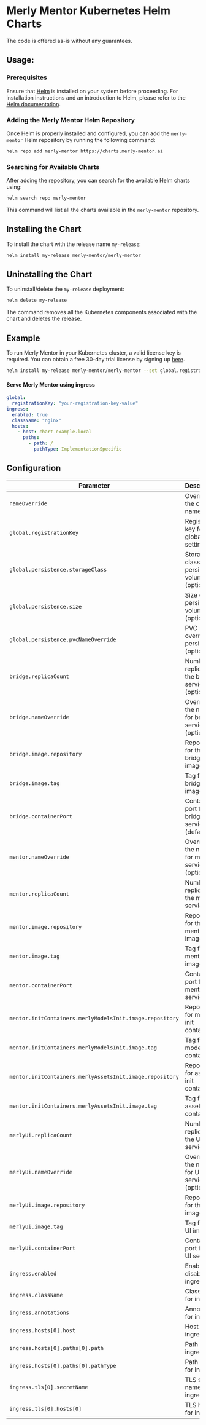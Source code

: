 # Merly Mentor Kubernetes Helm Charts
The code is offered as-is without any guarantees.

## Usage:

### Prerequisites
Ensure that [Helm](https://helm.sh) is installed on your system before proceeding. For installation instructions and an introduction to Helm, please refer to the [Helm documentation](https://helm.sh/docs/).

### Adding the Merly Mentor Helm Repository
Once Helm is properly installed and configured, you can add the `merly-mentor` Helm repository by running the following command:

```bash
helm repo add merly-mentor https://charts.merly-mentor.ai
```

### Searching for Available Charts
After adding the repository, you can search for the available Helm charts using:

```bash
helm search repo merly-mentor
```

This command will list all the charts available in the `merly-mentor` repository.

## Installing the Chart
To install the chart with the release name `my-release`:

```bash
helm install my-release merly-mentor/merly-mentor
```

## Uninstalling the Chart
To uninstall/delete the `my-release` deployment:

```bash
helm delete my-release
```
The command removes all the Kubernetes components associated with the chart and deletes the release.

## Example
To run Merly Mentor in your Kubernetes cluster, a valid license key is required. You can obtain a free 30-day trial license by signing up [here](https://www.merly.ai/early-access).

```bash
helm install my-release merly-mentor/merly-mentor --set global.registrationKey="your-registration-key-value"
```

#### Serve Merly Mentor using ingress
```yaml
global:
  registrationKey: "your-registration-key-value"
ingress:
  enabled: true
  className: "nginx"
  hosts:
    - host: chart-example.local
      paths:
        - path: /
          pathType: ImplementationSpecific
```

## Configuration
| Parameter                                        | Description                                         | Default                          |
|--------------------------------------------------|-----------------------------------------------------|----------------------------------|
| `nameOverride`                                   | Override the chart name                             | `""`                             |
| `global.registrationKey`                         | Registration key for global settings                | `''`                             |
| `global.persistence.storageClass`                | Storage class for persistent volume (optional)      | `"default"`                      |
| `global.persistence.size`                        | Size of the persistent volume (optional)            | `"4Gi"`                          |
| `global.persistence.pvcNameOverride`             | PVC name override for persistence (optional)        | `"merly-mentor-pvc"`             |
| `bridge.replicaCount`                            | Number of replicas for the bridge service (optional)| `1`                              |
| `bridge.nameOverride`                            | Override the name for bridge service (optional)     | `"merly-bridge"`                 |
| `bridge.image.repository`                        | Repository for the bridge image                     | `merlyai/merly-mentor-bridge`    |
| `bridge.image.tag`                               | Tag for the bridge image                            | `v0.1.0`                         |
| `bridge.containerPort`                           | Container port for the bridge service (default)     | `8080`                           |
| `mentor.nameOverride`                            | Override the name for mentor service (optional)     | `"merly-mentor"`                 |
| `mentor.replicaCount`                            | Number of replicas for the mentor service           | `1`                              |
| `mentor.image.repository`                        | Repository for the mentor image                     | `merlyai/merly-mentor-daemon`    |
| `mentor.image.tag`                               | Tag for the mentor image                            | `v0.4.19`                        |
| `mentor.containerPort`                           | Container port for the mentor service               | `4200`                           |
| `mentor.initContainers.merlyModelsInit.image.repository` | Repository for models init container         | `merlyai/merly-mentor-models`    |
| `mentor.initContainers.merlyModelsInit.image.tag`        | Tag for models init container                | `v2.0.0`                         |
| `mentor.initContainers.merlyAssetsInit.image.repository` | Repository for assets init container         | `merlyai/merly-mentor-assets`    |
| `mentor.initContainers.merlyAssetsInit.image.tag`        | Tag for assets init container                | `v1.0.0`                         |
| `merlyUi.replicaCount`                           | Number of replicas for the UI service               | `1`                              |
| `merlyUi.nameOverride`                           | Override the name for UI service (optional)         | `"merly-ui"`                     |
| `merlyUi.image.repository`                       | Repository for the UI image                         | `merlyai/merly-mentor-ui`        |
| `merlyUi.image.tag`                              | Tag for the UI image                                | `v0.1.0`                         |
| `merlyUi.containerPort`                          | Container port for the UI service                   | `3000`                           |
| `ingress.enabled`                                | Enable or disable ingress                           | `false`                          |
| `ingress.className`                              | Class name for ingress                              | `""`                             |
| `ingress.annotations`                            | Annotations for ingress                             | `{}`                             |
| `ingress.hosts[0].host`                          | Host for ingress                                    | `chart-example.local`            |
| `ingress.hosts[0].paths[0].path`                 | Path for ingress                                    | `/`                              |
| `ingress.hosts[0].paths[0].pathType`             | Path type for ingress                               | `ImplementationSpecific`         |
| `ingress.tls[0].secretName`                      | TLS secret name for ingress                         | `chart-example-tls`              |
| `ingress.tls[0].hosts[0]`                        | TLS hosts for ingress                               | `chart-example.local`            |

